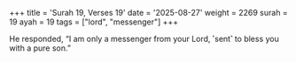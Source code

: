 +++
title = 'Surah 19, Verses 19'
date = '2025-08-27'
weight = 2269
surah = 19
ayah = 19
tags = ["lord", "messenger"]
+++

He responded, “I am only a messenger from your Lord, ˹sent˺ to bless you with a pure son.”